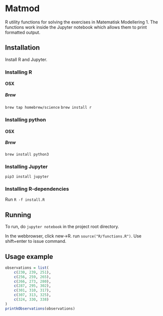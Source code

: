 # Matmod

R utility functions for solving the exercises in Matematisk
Modellering 1. The functions work inside the Jupyter notebook which
allows them to print formatted output.

## Installation

Install R and Jupyter.

### Installing R
#### OSX
##### Brew
`brew tap homebrew/science`
`brew install r`

### Installing python
#### OSX
##### Brew
`brew install python3`

### Installing Jupyter
`pip3 install jupyter`

### Installing R-dependencies
Run `R -f install.R`

## Running
To run, do `jupyter notebook` in the project root directory.

In the webbrowser, click new-\>R. run `source("R/functions.R")`. Use shift+enter to
issue command.

## Usage example

```R
observations = list(
    c(230, 239, 251),
    c(256, 259, 265),
    c(266, 273, 280),
    c(287, 295, 302),
    c(301, 310, 317),
    c(307, 313, 325),
    c(324, 330, 338)
)
printkObservations(observations)
```

